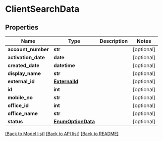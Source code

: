 # ClientSearchData

## Properties
Name | Type | Description | Notes
------------ | ------------- | ------------- | -------------
**account_number** | **str** |  | [optional] 
**activation_date** | **date** |  | [optional] 
**created_date** | **datetime** |  | [optional] 
**display_name** | **str** |  | [optional] 
**external_id** | [**ExternalId**](ExternalId.md) |  | [optional] 
**id** | **int** |  | [optional] 
**mobile_no** | **str** |  | [optional] 
**office_id** | **int** |  | [optional] 
**office_name** | **str** |  | [optional] 
**status** | [**EnumOptionData**](EnumOptionData.md) |  | [optional] 

[[Back to Model list]](../README.md#documentation-for-models) [[Back to API list]](../README.md#documentation-for-api-endpoints) [[Back to README]](../README.md)

